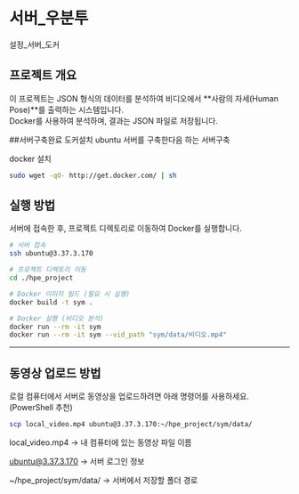 # 서버_우분투
설정_서버_도커

## 프로젝트 개요
이 프로젝트는 JSON 형식의 데이터를 분석하여 비디오에서 **사람의 자세(Human Pose)**를 출력하는 시스템입니다.  
Docker를 사용하여 분석하며, 결과는 JSON 파일로 저장됩니다.

##서버구축완료 도커설치
ubuntu 서버를 구축한다음 하는 서버구축 

docker 설치
```bash
sudo wget -qO- http://get.docker.com/ | sh
```



## 실행 방법
서버에 접속한 후, 프로젝트 디렉토리로 이동하여 Docker를 실행합니다.

```bash
# 서버 접속
ssh ubuntu@3.37.3.170

# 프로젝트 디렉토리 이동
cd ./hpe_project

# Docker 이미지 빌드 (필요 시 실행)
docker build -t sym .

# Docker 실행 (비디오 분석)
docker run --rm -it sym
docker run --rm -it sym --vid_path "sym/data/비디오.mp4"
```

---
## 동영상 업로드 방법
로컬 컴퓨터에서 서버로 동영상을 업로드하려면 아래 명령어를 사용하세요. (PowerShell 추천)
```bash
scp local_video.mp4 ubuntu@3.37.3.170:~/hpe_project/sym/data/
```
local_video.mp4 → 내 컴퓨터에 있는 동영상 파일 이름

ubuntu@3.37.3.170 → 서버 로그인 정보

~/hpe_project/sym/data/ → 서버에서 저장할 폴더 경로
